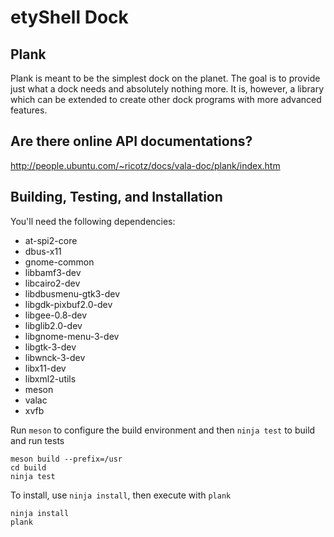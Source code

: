 # etyShell Dock

## Plank

Plank is meant to be the simplest dock on the planet. The goal is to provide
just what a dock needs and absolutely nothing more. It is, however, a library
which can be extended to create other dock programs with more advanced features.

## Are there online API documentations?

http://people.ubuntu.com/~ricotz/docs/vala-doc/plank/index.htm

## Building, Testing, and Installation

You'll need the following dependencies:
* at-spi2-core
* dbus-x11
* gnome-common
* libbamf3-dev
* libcairo2-dev
* libdbusmenu-gtk3-dev
* libgdk-pixbuf2.0-dev
* libgee-0.8-dev
* libglib2.0-dev
* libgnome-menu-3-dev
* libgtk-3-dev
* libwnck-3-dev
* libx11-dev
* libxml2-utils
* meson
* valac
* xvfb

Run `meson` to configure the build environment and then `ninja test` to build and run tests

    meson build --prefix=/usr
    cd build
    ninja test

To install, use `ninja install`, then execute with `plank`

    ninja install
    plank
